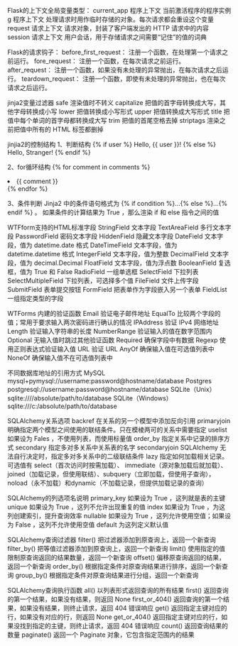 Flask的上下文全局变量类型：
current_app 程序上下文   当前激活程序的程序实例
g           程序上下文   处理请求时用作临时存储的对象。每次请求都会重设这个变量
request     请求上下文   请求对象，封装了客户端发出的 HTTP 请求中的内容
session     请求上下文   用户会话，用于存储请求之间需要“记住”的值的词典

Flask的请求钩子：
before_first_request：   注册一个函数，在处理第一个请求之前运行。
fore_request：           注册一个函数，在每次请求之前运行。
after_request：          注册一个函数，如果没有未处理的异常抛出，在每次请求之后运行。
teardown_request：       注册一个函数，即使有未处理的异常抛出，也在每次请求之后运行。

jinja2变量过滤器
safe             渲染值时不转义
capitalize       把值的首字母转换成大写，其他字母转换成小写
lower            把值转换成小写形式
upper            把值转换成大写形式
title            把值中每个单词的首字母都转换成大写
trim             把值的首尾空格去掉
striptags        渲染之前把值中所有的 HTML 标签都删掉

jinjia2的控制结构
1、判断结构
{% if user %}
Hello, {{ user }}!
{% else %}
Hello, Stranger!
{% endif %}

2、for循环结构
{% for comment in comments %}
<li>{{ comment }}</li>
{% endfor %}

3、条件判断
Jinja2 中的条件语句格式为 {% if condition %}...{% else %}...{% endif %} 。
如果条件的计算结果为 True ，那么渲染 if 和 else 指令之间的值


WTFform支持的HTML标准字段
StringField         文本字段
TextAreaField       多行文本字段
PasswordField       密码文本字段
HiddenField         隐藏文本字段
DateField           文本字段，值为 datetime.date 格式
DateTimeField       文本字段，值为 datetime.datetime 格式
IntegerField        文本字段，值为整数
DecimalField        文本字段，值为 decimal.Decimal
FloatField          文本字段，值为浮点数
BooleanField        复选框，值为 True 和 False
RadioField          一组单选框
SelectField         下拉列表
SelectMultipleField 下拉列表，可选择多个值
FileField           文件上传字段
SubmitField         表单提交按钮
FormField           把表单作为字段嵌入另一个表单
FieldList           一组指定类型的字段


WTForms 内建的验证函数
Email           验证电子邮件地址
EqualTo         比较两个字段的值；常用于要求输入两次密码进行确认的情况
IPAddress       验证 IPv4 网络地址
Length          验证输入字符串的长度
NumberRange     验证输入的值在数字范围内
Optional        无输入值时跳过其他验证函数
Required        确保字段中有数据
Regexp          使用正则表达式验证输入值
URL             验证 URL
AnyOf           确保输入值在可选值列表中
NoneOf          确保输入值不在可选值列表中


不同数据库地址的引用方式
MySQL mysql+pymysql://username:password@hostname/database
Postgres postgresql://username:password@hostname/database
SQLite（Unix） sqlite:////absolute/path/to/database
SQLite（Windows） sqlite:///c:/absolute/path/to/database



SQLAlchemy关系选项
backref         在关系的另一个模型中添加反向引用
primaryjoin     明确指定两个模型之间使用的联结条件。只在模棱两可的关系中需要指定
uselist         如果设为 Fales ，不使用列表，而使用标量值
order_by        指定关系中记录的排序方式
secondary       指定多对多关系中关系表的名字
secondaryjoin   SQLAlchemy 无法自行决定时，指定多对多关系中的二级联结条件
lazy            指定如何加载相关记录。可选值有 select（首次访问时按需加载）、 immediate（源对象加载后就加载）、
                joined（加载记录，但使用联结）、subquery（立即加载，但使用子查询），
                noload（永不加载）和dynamic（不加载记录，但提供加载记录的查询）


SQLAlchemy的列选项名说明
primary_key 如果设为 True ，这列就是表的主键
unique 如果设为 True ，这列不允许出现重复的值
index 如果设为 True ，为这列创建索引，提升查询效率
nullable 如果设为 True ，这列允许使用空值；如果设为 False ，这列不允许使用空值
default 为这列定义默认值


SQLAlchemy查询过滤器
filter()        把过滤器添加到原查询上，返回一个新查询
filter_by()     把等值过滤器添加到原查询上，返回一个新查询
limit()         使用指定的值限制原查询返回的结果数量，返回一个新查询
offset()        偏移原查询返回的结果，返回一个新查询
order_by()      根据指定条件对原查询结果进行排序，返回一个新查询
group_by()      根据指定条件对原查询结果进行分组，返回一个新查询


SQLAlchemy查询执行函数
all()           以列表形式返回查询的所有结果
first()         返回查询的第一个结果，如果没有结果，则返回 None
first_or_404()  返回查询的第一个结果，如果没有结果，则终止请求，返回 404 错误响应
get()           返回指定主键对应的行，如果没有对应的行，则返回 None
get_or_404()    返回指定主键对应的行，如果没找到指定的主键，则终止请求，返回 404 错误响应
count()         返回查询结果的数量
paginate()      返回一个 Paginate 对象，它包含指定范围内的结果